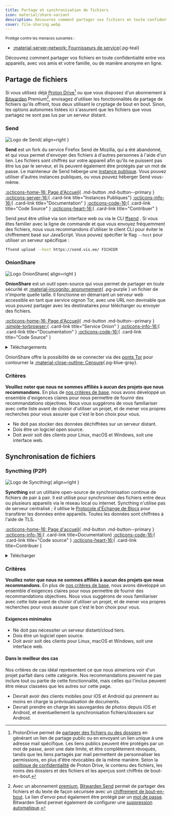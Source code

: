 ```yaml
---
title: Partage et synchronisation de fichiers
icon: material/share-variant
description: Découvrez comment partager vos fichiers en toute confidentialité entre vos appareils, avec vos amis et votre famille, ou de manière anonyme en ligne.
cover: file-sharing.webp
---
```


<small>Protège contre les menaces suivantes :</small>

- [:material-server-network: Fournisseurs de service](basics/common-threats.md#privacy-from-service-providers ""){.pg-teal}

Découvrez comment partager vos fichiers en toute confidentialité entre vos appareils, avec vos amis et votre famille, ou de manière anonyme en ligne.

## Partage de fichiers

Si vous utilisez déjà [Proton Drive](cloud.md#proton-drive)[^1] ou que vous disposez d'un abonnement à [Bitwarden](passwords.md#bitwarden) Premium[^2], envisagez d'utiliser les fonctionnalités de partage de fichiers qu'ils offrent, tous deux utilisant le cryptage de bout en bout. Sinon, les options autonomes listées ici s'assurent que les fichiers que vous partagez ne sont pas lus par un serveur distant.

### Send

<div class="admonition recommendation" markdown>

![Logo de Send](assets/img/file-sharing-sync/send.svg){ align=right }

**Send** est un fork du service Firefox Send de Mozilla, qui a été abandonné, et qui vous permet d'envoyer des fichiers à d'autres personnes à l'aide d'un lien. Les fichiers sont chiffrés sur votre appareil afin qu'ils ne puissent pas être lus par le serveur, et ils peuvent également être protégés par un mot de passe. Le mainteneur de Send héberge une [instance publique](https://send.vis.ee). Vous pouvez utiliser d'autres instances publiques, ou vous pouvez héberger Send vous-même.

[:octicons-home-16: Page d'Accueil](https://send.vis.ee){ .md-button .md-button--primary }
[:octicons-server-16:](https://github.com/timvisee/send-instances){ .card-link title="Instances Publiques"}
[:octicons-info-16:](https://github.com/timvisee/send#readme){ .card-link title="Documentation" }
[:octicons-code-16:](https://github.com/timvisee/send){ .card-link title="Code Source" }
[:octicons-heart-16:](https://github.com/sponsors/timvisee){ .card-link title="Contribuer" }

</details>

</div>

Send peut être utilisé via son interface web ou via le CLI [ffsend](https://github.com/timvisee/ffsend) . Si vous êtes familier avec la ligne de commande et que vous envoyez fréquemment des fichiers, nous vous recommandons d'utiliser le client CLI pour éviter le chiffrement basé sur JavaScript. Vous pouvez spécifier le flag `--host` pour utiliser un serveur spécifique :

```bash
ffsend upload --host https://send.vis.ee/ FICHIER
```

### OnionShare

<div class="admonition recommendation" markdown>

![Logo OnionShare](assets/img/file-sharing-sync/onionshare.svg){ align=right }

**OnionShare** est un outil open-source qui vous permet de partager en toute sécurité et [:material-incognito: anonymement](basics/common-threats.md#anonymity-vs-privacy){ .pg-purple } un fichier de n'importe quelle taille. Il fonctionne en démarrant un serveur web accessible en tant que service oignon Tor, avec une URL non devinable que vous pouvez partager avec les destinataires pour télécharger ou envoyer des fichiers.

[:octicons-home-16: Page d'Accueil](https://onionshare.org){ .md-button .md-button--primary }
[:simple-torbrowser:](http://lldan5gahapx5k7iafb3s4ikijc4ni7gx5iywdflkba5y2ezyg6sjgyd.onion){ .card-link title="Service Onion" }
[:octicons-info-16:](https://docs.onionshare.org){ .card-link title="Documentation" }
[:octicons-code-16:](https://github.com/onionshare/onionshare){ .card-link title="Code Source" }

<details class="downloads" markdown>
<summary>Téléchargements</summary>

- [:fontawesome-brands-windows: Windows](https://onionshare.org/#download)
- [:simple-apple: macOS](https://onionshare.org/#download)
- [:simple-linux: Linux](https://onionshare.org/#download)
- [:simple-flathub: Flathub](https://flathub.org/apps/org.onionshare.OnionShare)

</details>

</div>

OnionShare offre la possibilité de se connecter via des [ponts Tor](https://docs.onionshare.org/2.6.2/en/tor.html#automatic-censorship-circumvention) pour contourner la [:material-close-outline: Censure](basics/common-threats.md#avoiding-censorship ""){.pg-blue-gray}.

### Critères

**Veuillez noter que nous ne sommes affiliés à aucun des projets que nous recommandons.** En plus de [nos critères de base](about/criteria.md), nous avons développé un ensemble d'exigences claires pour nous permettre de fournir des recommandations objectives. Nous vous suggérons de vous familiariser avec cette liste avant de choisir d'utiliser un projet, et de mener vos propres recherches pour vous assurer que c'est le bon choix pour vous.

- Ne doit pas stocker des données déchiffrées sur un serveur distant.
- Dois être un logiciel open source.
- Doit avoir soit des clients pour Linux, macOS et Windows, soit une interface web.

## Synchronisation de fichiers

### Syncthing (P2P)

<div class="admonition recommendation" markdown>

![Logo de Syncthing](assets/img/file-sharing-sync/syncthing.svg){ align=right }

**Syncthing** est un utilitaire open-source de synchronisation continue de fichiers de pair à pair. Il est utilisé pour synchroniser des fichiers entre deux ou plusieurs appareils via le réseau local ou internet. Syncthing n'utilise pas de serveur centralisé ; il utilise le [Protocole d'Échange de Blocs](https://docs.syncthing.net/specs/bep-v1.html#bep-v1) pour transférer les données entre appareils. Toutes les données sont chiffrées à l'aide de TLS.

[:octicons-home-16: Page d'accueil](https://syncthing.net){ .md-button .md-button--primary }
[:octicons-info-16:](https://docs.syncthing.net){ .card-link title=Documentation}
[:octicons-code-16:](https://github.com/syncthing){ .card-link title="Code source" }
[:octicons-heart-16:](https://syncthing.net/donations){ .card-link title=Contribuer }

<details class="downloads" markdown>
<summary>Télécharger</summary>

- [:fontawesome-brands-windows: Windows](https://syncthing.net/downloads)
- [:simple-apple: macOS](https://syncthing.net/downloads)
- [:simple-linux: Linux](https://syncthing.net/downloads)
- [:simple-freebsd: FreeBSD](https://syncthing.net/downloads)

</details>

</div>

### Critères

**Veuillez noter que nous ne sommes affiliés à aucun des projets que nous recommandons.** En plus de [nos critères de base](about/criteria.md), nous avons développé un ensemble d'exigences claires pour nous permettre de fournir des recommandations objectives. Nous vous suggérons de vous familiariser avec cette liste avant de choisir d'utiliser un projet, et de mener vos propres recherches pour vous assurer que c'est le bon choix pour vous.

#### Exigences minimales

- Ne doit pas nécessiter un serveur distant/cloud tiers.
- Dois être un logiciel open source.
- Doit avoir soit des clients pour Linux, macOS et Windows, soit une interface web.

#### Dans le meilleur des cas

Nos critères de cas idéal représentent ce que nous aimerions voir d'un projet parfait dans cette catégorie. Nos recommandations peuvent ne pas inclure tout ou partie de cette fonctionnalité, mais celles qui l'inclus peuvent être mieux classées que les autres sur cette page.

- Devrait avoir des clients mobiles pour iOS et Android qui prennent au moins en charge la prévisualisation de documents.
- Devrait prendre en charge les sauvegardes de photos depuis iOS et Android, et éventuellement la synchronisation fichiers/dossiers sur Android.

[^1]: ProtonDrive permet de [partager des fichiers ou des dossiers](https://proton.me/support/drive-shareable-link) en générant un lien de partage public ou en envoyant un lien unique à une adresse mail spécifique. Les liens publics peuvent être protégés par un mot de passe, avoir une date limite, et être complètement révoqués, tandis que les liens partagés par mail permettent de personnaliser les permissions, en plus d'être révocables de la même manière. Selon la [politique de confidentialité](https://proton.me/drive/privacy-policy) de Proton Drive, le contenu des fichiers, les noms des dossiers et des fichiers et les aperçus sont chiffrés de bout-en-bout.
[^2]: Avec un abonnement [premium](https://bitwarden.com/help/about-bitwarden-plans/#compare-personal-plans), [Bitwarden Send](https://bitwarden.com/products/send) permet de partager des fichiers et du texte de façon sécurisée avec un [chiffrement de bout-en-bout](https://bitwarden.com/help/send-encryption). Le lien d'envoi peut également être protégé par un [mot de passe](https://bitwarden.com/help/send-privacy/#send-passwords). Bitwarden Send permet également de configurer une [suppression automatique](https://bitwarden.com/help/send-lifespan).
